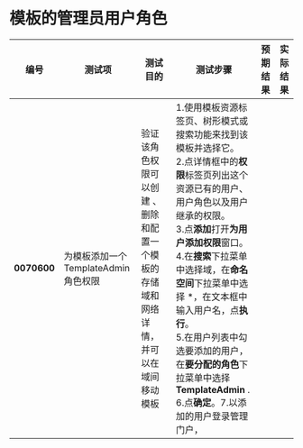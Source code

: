 # 模板的管理员用户角色
| 编号 | 测试项 | 测试目的 | 测试步骤 | 预期结果 | 实际结果 |
|--------- | ---------- | ------------ | ------------ | ------------ | ------------ |
|**0070600**|为模板添加一个 TemplateAdmin 角色权限|验证该角色权限可以创建 、删除和配置一个模板的存储域和网络详情，并可以在域间移动模板|1.使用模板资源标签页、树形模式或搜索功能来找到该模板并选择它。<br/>2.点详情框中的**权限**标签页列出这个资源已有的用户、用户角色以及用户继承的权限。<br/>3.点**添加**打开**为用户添加权限**窗口。<br/>4.在**搜索**下拉菜单中选择域，在**命名空间**下拉菜单中选择 \*，在文本框中输入用户名，点**执行**。<br/>5.在用户列表中勾选要添加的用户，在**要分配的角色**下拉菜单中选择 **TemplateAdmin** .<br/>6.点**确定**。7.以添加的用户登录管理门户， |||
